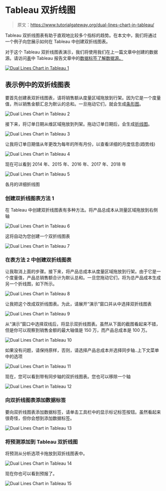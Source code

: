 # Tableau 双折线图

> 原文：<https://www.tutorialgateway.org/dual-lines-chart-in-tableau/>

Tableau 双折线图表有助于直观地比较多个指标的趋势。在本文中，我们将通过一个例子向您展示如何在 Tableau 中创建双折线图表。

对于这个 Tableau 双折线图表演示，我们将使用我们在上一篇文章中创建的数据源。请访问[表](https://www.tutorialgateway.org/tableau/)中 Tableau 报告文章中的[数据标签了解数据源。](https://www.tutorialgateway.org/data-labels-in-tableau-reports/)

[![Dual Lines Chart in Tableau 1](img/1a5f837f4a7da87507121f6b7375133e.png)](https://www.tutorialgateway.org/data-labels-in-tableau-reports/)

## 表示例中的双折线图表

要首先创建表双折线图表，请将销售额从度量区域拖放到行架。因为它是一个度量值，所以销售金额汇总为默认的总和。一旦拖动它们，就会生成[条形图](https://www.tutorialgateway.org/bar-chart-in-tableau/)。

![Dual Lines Chart in Tableau 2](img/76a0e9873eb05956a8321c9acadfa9ed.png)

接下来，将订单日期从维区域拖放到列架。拖动订单日期后，会生成[折线图](https://www.tutorialgateway.org/tableau-line-chart/)。

![Dual Lines Chart in Tableau 3](img/db7e4db3c24247136c0eeee8b52755de.png)

让我将订单日期值从年更改为每年的所有月份，以查看详细的月度信息(趋势线)

![Dual Lines Chart in Tableau 4](img/c9f1fa462512216906ef2251ec78184b.png)

现在可以看到 2014 年、2015 年、2016 年、2017 年、2018 年

![Dual Lines Chart in Tableau 5](img/3322b5bf5461cf90e9a8624c859cc95b.png)

各月的详细折线图

### 创建双折线图表方法 1

在 Tableau 中创建双折线图表有多种方法。将产品总成本从测量区域拖放到右侧轴

![Dual Lines Chart in Tableau 6](img/ee9516366a8799c38f4507fc17412509.png)

这将自动为您创建一个双折线图表

![Dual Lines Chart in Tableau 7](img/d07a19826aabb1403bd405797f123096.png)

### 在表方法 2 中创建双折线图表

让我取消上面的步骤。接下来，将产品总成本从度量区域拖放到行架。由于它是一个度量值，产品总销售额合计为默认总和。一旦您拖动它们，将为总产品成本生成另一个折线图，如下所示。

![Dual Lines Chart in Tableau 8](img/fed6527f5c3b56c59fec3a12747dc2e1.png)

让我把这个改成双折线图表。为此，请展开“演示”窗口并从中选择双折线图表

![Dual Lines Chart in Tableau 9](img/d665258ba3f9e53ae911ec8896bf03fc.png)

从“演示”窗口中选择双线后，将显示双折线图表。虽然从下面的截图看起来不错，但是你可以观察到销售金额的最大轴值是 150 万，而产品总成本是 100 万。

![Dual Lines Chart in Tableau 10](img/7a386432369d75a009eca0e1f1d395f6.png)

如果没有问题，请保持原样，否则，请选择产品总成本并选择同步轴..上下文菜单中的选项

![Dual Lines Chart in Tableau 11](img/3f20f65f1842a288bb9b9211443c5b59.png)

现在，您可以看到带有同步轴的双折线图表。您也可以移除一个轴

![Dual Lines Chart in Tableau 12](img/235084d90bcd1c18aa4b3a3052a5a29e.png)

### 向双折线图表添加数据标签

要向双折线图表添加数据标签，请单击工具栏中的显示标记标签按钮。虽然看起来很奇怪，但你会想到添加数据标签。

![Dual Lines Chart in Tableau 13](img/6c3a27c1b9aa031deed535876f01e59c.png)

### 将预测添加到 Tableau 双折线图

将预测从分析选项卡拖放到双折线图表中。

![Dual Lines Chart in Tableau 14](img/480b8cd315ed1388a9c17d9abcd721b8.png)

现在你也可以看到预报了。

![Dual Lines Chart in Tableau 15](img/aa05687d34158928b2126d8f726aa144.png)